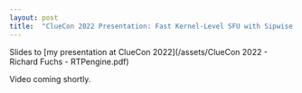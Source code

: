 ```yaml
---
layout: post
title:  "ClueCon 2022 Presentation: Fast Kernel-Level SFU with Sipwise RTPengine"
---
```

Slides to [my presentation at ClueCon 2022](/assets/ClueCon 2022 - Richard Fuchs - RTPengine.pdf)

Video coming shortly.
